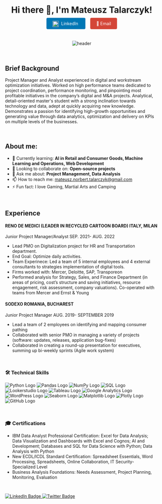 <h1 align="center">Hi there 👋, I'm Mateusz Talarczyk!</h1>

<p align="center">
    <a href="https://www.linkedin.com/in/mateusz-talarczyk-53a782161/" style="background-color: #0077B5; color: white; padding: 10px 20px; text-decoration: none; border-radius: 4px;">
        <img src="https://raw.githubusercontent.com/peterthehan/peterthehan/master/assets/linkedin.svg" alt="LinkedIn Logo" width="20" style="vertical-align: middle; margin-right: 5px;">
        LinkedIn
    </a>
    &nbsp;&nbsp;&nbsp;
    <a href="mailto:mateusz.norbert.talarczyk@gmail.com" style="background-color: #D44638; color: white; padding: 10px 20px; text-decoration: none; border-radius: 4px;">
        📧 Email
    </a>
</p>

<br>

<p align="center">
    <img src="https://path-to-your-banner-image.jpg" alt="header">
</p>

<br>

<h2>Brief Background</h2>
<p>
Project Manager and Analyst experienced in digital and workstream optimization initiatives. Worked on high performance teams dedicated to project coordination, performance monitoring, and pinpointing most profitable initiatives in the company’s digital and M&A projects. Analytical, detail-oriented master's student with a strong inclination towards technology and data, adept at quickly acquiring new knowledge. Demonstrates a passion for identifying high-growth opportunities and generating value through data analytics, optimization and delivery on KPIs on multiple levels of the businesses.
</p>

<br>

<h2>About me:</h2>
<ul>
    <li>🌱 Currently learning: <strong>AI in Retail and Consumer Goods, Machine Learning and Operations, Web Development</strong></li>
    <li>👯 Looking to collaborate on: <strong>Open-source projects</strong></li>
    <li>💬 Ask me about: <strong>Project Management, Data Analysis</strong></li>
    <li>📫 How to reach me: <a href="mailto:mateusz.norbert.talarczyk@gmail.com">mateusz.norbert.talarczyk@gmail.com</a></li>
    <li>⚡ Fun fact: I love Gaming, Martial Arts and Camping</li>
</ul>


<br>

<h2>Experience</h2>
<h4>RENO DE MEDICI (LEADER IN RECYCLED CARTOON BOARD) ITALY, MILAN</h4>
<p>Junior Project Manager/Analyst SEP. 2021- AUG. 2022</p>
<ul>
    <li>Lead PMO on Digitalization project for HR and Transportation department.
    <li>End Goal: Optimize daily activities. 
    <li>Team Experinece: Led a team of 5 internal employees and 4 external consultants to strategies implementation of digital tools. 
    <li>Firms worked with: Mercer, Deloitte, SAP, Transporeon</li>
    <li>Performed analysis for Strategy, Sales, and Finance Department (in areas of pricing, cost’s structure and saving initiatives, resource engagement, risk assessment, company valuations). Co-operated with teams from Mercer and Ernst & Young</li>
    <!-- ... Other bullet points ... -->
</ul>

<h4>SODEXO ROMANIA, BUCHAREST</h4>
<p>Junior Project Manager AUG. 2019- SEPTEMBER 2019</p>
<ul>
    <li>Lead a team of 2 employees on identifying and mapping consumer pathing</li>
    <li>Collaborated with senior PMO in managing a variety of projects (software: updates, releases, application bug-fixes)</li>
    <li>Collaborated in creating a round-up presentation for executives, summing up bi-weekly sprints (Agile work system)</li>
</ul>

<br>

<h3>🛠 Technical Skills</h3>
<p>
    <img src="https://img.shields.io/badge/-Python-3776AB?logo=python&logoColor=white" alt="Python Logo">
    <img src="https://img.shields.io/badge/-Pandas-150458?logo=pandas&logoColor=white" alt="Pandas Logo">
    <img src="https://img.shields.io/badge/-NumPy-013243?logo=numpy&logoColor=white" alt="NumPy Logo">
    <img src="https://img.shields.io/badge/-SQL-4479A1?logo=sql&logoColor=white" alt="SQL Logo">
    <img src="https://img.shields.io/badge/-Lookerstudio-FF6F61?logo=looker&logoColor=white" alt="Lookerstudio Logo">
    <img src="https://img.shields.io/badge/-Tableau-E97627?logo=tableau&logoColor=white" alt="Tableau Logo">
    <img src="https://img.shields.io/badge/-Google%20Analytics-E37400?logo=google-analytics&logoColor=white" alt="Google Analytics Logo">
    <img src="https://img.shields.io/badge/-WordPress-21759B?logo=wordpress&logoColor=white" alt="WordPress Logo">
    <img src="https://img.shields.io/badge/-Seaborn-8A3FFD?logo=seaborn&logoColor=white" alt="Seaborn Logo">
    <img src="https://img.shields.io/badge/-Matplotlib-3F7FB6?logo=matplotlib&logoColor=white" alt="Matplotlib Logo">
    <img src="https://img.shields.io/badge/-Plotly-3F7FB6?logo=plotly&logoColor=white" alt="Plotly Logo">
    <img src="https://img.shields.io/badge/-GitHub-181717?logo=github&logoColor=white" alt="GitHub Logo">
</p>


<br>
<h3>🎓 Certifications</h3>
<ul>
    <li>IBM Data Analyst Professional Certification: Excel for Data Analysis; Data Visualization and Dashboards with Excel and Cognos; AI and Development; Databases and SQL for Data Science with Python; Data Analysis with Python</li>
    <li>New ECDL/ICDL Standard Certification: Spreadsheet Essentials, Word Processing, Spreadsheets, Online Collaboration, IT Security- Specialized Level</li>
    <li>Business Analysis Foundations: Needs Assessment, Project Planning, Monitoring, Evaluation</li>
</ul>

<br>
<p>
    <a href="https://www.linkedin.com/in/mateusz-talarczyk-53a782161/">
        <img src="https://img.shields.io/badge/-LinkedIn-black?style=flat&logo=linkedin&colorB=555" alt="LinkedIn Badge">
    </a>
    <a href="https://twitter.com/your-twitter-handle">
        <img src="https://img.shields.io/badge/-Twitter-black?style=flat&logo=twitter&colorB=555" alt="Twitter Badge">
    </a>
</p>
